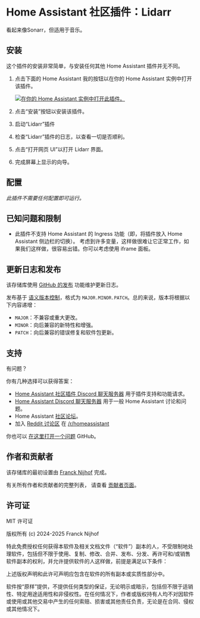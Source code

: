# Home Assistant 社区插件：Lidarr

看起来像Sonarr，但适用于音乐。

## 安装

这个插件的安装非常简单，与安装任何其他 Home Assistant 插件并无不同。

1. 点击下面的 Home Assistant 我的按钮以在你的 Home Assistant 实例中打开该插件。

   [![在你的 Home Assistant 实例中打开此插件。][addon-badge]][addon]

1. 点击“安装”按钮以安装该插件。
1. 启动“Lidarr”插件
1. 检查“Lidarr”插件的日志，以查看一切是否顺利。
1. 点击“打开网页 UI”以打开 Lidarr 界面。
1. 完成屏幕上显示的向导。

## 配置

_此插件不需要任何配置即可运行。_

## 已知问题和限制

- 此插件不支持 Home Assistant 的 Ingress 功能（即，将插件放入 Home Assistant 侧边栏的切换）。
  考虑到许多变量，这样做很难让它正常工作，如果我们这样做，很容易出错。你可以考虑使用 iframe 面板。

## 更新日志和发布

该存储库使用 [GitHub 的发布][releases] 功能维护更新日志。

发布基于 [语义版本控制][semver]，格式为 `MAJOR.MINOR.PATCH`。总的来说，版本将根据以下内容递增：

- `MAJOR`：不兼容或重大更改。
- `MINOR`：向后兼容的新特性和增强。
- `PATCH`：向后兼容的错误修复和软件包更新。

## 支持

有问题？

你有几种选择可以获得答案：

- [Home Assistant 社区插件 Discord 聊天服务器][discord] 用于插件支持和功能请求。
- [Home Assistant Discord 聊天服务器][discord-ha] 用于一般 Home Assistant 讨论和问题。
- Home Assistant [社区论坛][forum]。
- 加入 [Reddit 讨论区][reddit] 在 [/r/homeassistant][reddit]

你也可以 [在这里打开一个问题][issue] GitHub。

## 作者和贡献者

该存储库的最初设置由 [Franck Nijhof][frenck] 完成。

有关所有作者和贡献者的完整列表，
请查看 [贡献者页面][contributors]。

## 许可证

MIT 许可证

版权所有 (c) 2024-2025 Franck Nijhof

特此免费授权任何获得本软件及相关文档文件（“软件”）副本的人，不受限制地处理软件，包括但不限于使用、复制、修改、合并、发布、分发、再许可和/或销售软件副本的权利，并允许提供软件的人这样做，前提是满足以下条件：

上述版权声明和此许可声明应包含在软件的所有副本或实质性部分中。

软件按“原样”提供，不提供任何类型的保证，无论明示或暗示，包括但不限于适销性、特定用途适用性和非侵权性。在任何情况下，作者或版权持有人均不对因软件或使用或其他交易中产生的任何索赔、损害或其他责任负责，无论是在合同、侵权或其他情况下。

[addon-badge]: https://my.home-assistant.io/badges/supervisor_addon.svg
[addon]: https://my.home-assistant.io/redirect/supervisor_addon/?addon=a0d7b954_lidarr&repository_url=https%3A%2F%2Fgithub.com%2Fhassio-addons%2Frepository
[contributors]: https://github.com/hassio-addons/addon-lidarr/graphs/contributors
[discord-ha]: https://discord.gg/c5DvZ4e
[discord]: https://discord.me/hassioaddons
[forum]: https://community.home-assistant.io/t/?u=frenck
[frenck]: https://github.com/frenck
[issue]: https://github.com/hassio-addons/addon-lidarr/issues
[reddit]: https://reddit.com/r/homeassistant
[releases]: https://github.com/hassio-addons/addon-lidarr/releases
[semver]: http://semver.org/spec/v2.0.0.html